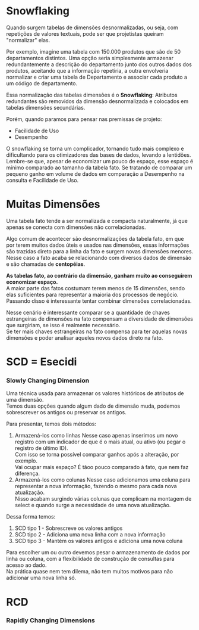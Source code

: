 # Snowflaking
Quando surgem tabelas de dimensões desnormalizadas, ou seja, com repetições de valores textuais, pode ser que projetistas queiram "normalizar" elas.  
  
Por exemplo, imagine uma tabela com 150.000 produtos que são de 50 departamentos distintos. Uma opção seria simplesmente armazenar redundantemente a descrição do departamento junto dos outros dados dos produtos, aceitando que a informação repetiria, a outra envolveria normalizar e criar uma tabela de Departamento e associar cada produto a um código de departamento.  
  
Essa normalização das tabelas dimensões é o **Snowflaking**: Atributos redundantes são removidos da dimensão desnormalizada e colocados em tabelas dimensões secundárias.  
  
Porém, quando paramos para pensar nas premissas de projeto:
* Facilidade de Uso
* Desempenho  
  
O snowflaking se torna um complicador, tornando tudo mais complexo e dificultando para os otimizadores das bases de dados, levando a lentidões.  
Lembre-se que, apesar de economizar um pouco de espaço, esse espaço é mínimo comparado ao tamanho da tabela fato. Se tratando de comparar um pequeno ganho em volume de dados em comparação a Desempenho na consulta e Facilidade de Uso.

# Muitas Dimensões
Uma tabela fato tende a ser normalizada e compacta naturalmente, já que apenas se conecta com dimensões não correlacionadas.  
  
Algo comum de acontecer são desnormalizações da tabela fato, em que por terem muitos dados úteis e usados nas dimensões, essas informações são trazidas direto para a linha da fato e surgem novas dimensões menores.  
Nesse caso a fato acaba se relacionando com diversos dados de dimensão e são chamadas de **centopéias**.  
  
**As tabelas fato, ao contrário da dimensão, ganham muito ao conseguirem economizar espaço.**  
A maior parte das fatos costumam terem menos de 15 dimensões, sendo elas suficientes para representar a maioria dos processos de negócio. Passando disso é interessante tentar combinar dimensões correlacionadas.  
  
Nesse cenário é interessante comparar se a quantidade de chaves estrangeiras de dimensões na fato compensam a diversidade de dimensões que surgiriam, se isso é realmente necessário.  
Se ter mais chaves estrangeiras na fato compensa para ter aquelas novas dimensões e poder analisar aqueles novos dados direto na fato.

# SCD = Esecidi
### Slowly Changing Dimension
Uma técnica usada para armazenar os valores históricos de atributos de uma dimensão.  
Temos duas opções quando algum dado de dimensão muda, podemos sobrescrever os antigos ou preservar os antigos.  
  
Para presentar, temos dois métodos:
1. Armazená-los como linhas
    Nesse caso apenas inserimos um novo registro com um indicador de que é o mais atual, ou ativo (ou pegar o registro de último ID).  
    Com isso se torna possível comparar ganhos após a alteração, por exemplo.  
    Vai ocupar mais espaço? É tãoo pouco comparado à fato, que nem faz diferença.  
2. Armazená-los como colunas
    Nesse caso adicionamos uma coluna para representar a nova informação, fazendo o mesmo para cada nova atualização.  
    Nisso acabam surgindo várias colunas que complicam na montagem de select e quando surge a necessidade de uma nova atualização.  
  
Dessa forma temos:
1. SCD tipo 1 - Sobrescreve os valores antigos
2. SCD tipo 2 - Adiciona uma nova linha com a nova informação
3. SCD tipo 3 - Mantém os valores antigos e adiciona uma nova coluna
  
Para escolher um ou outro devemos pesar o armazenamento de dados por linha ou coluna, com a flexibilidade de construção de consultas para acesso ao dado.  
Na prática quase nem tem dilema, não tem muitos motivos para não adicionar uma nova linha só.  
  
# RCD
### Rapidly Changing Dimensions